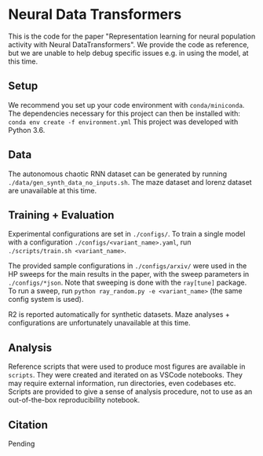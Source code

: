 # Neural Data Transformers

This is the code for the paper "Representation learning for neural population activity with Neural DataTransformers". We provide the code as reference, but we are unable to help debug specific issues e.g. in using the model, at this time.

## Setup
We recommend you set up your code environment with `conda/miniconda`.
The dependencies necessary for this project can then be installed with:
    `conda env create -f environment.yml`
This project was developed with Python 3.6.

## Data
The autonomous chaotic RNN dataset can be generated by running `./data/gen_synth_data_no_inputs.sh`. The maze dataset and lorenz dataset are unavailable at this time.

## Training + Evaluation
Experimental configurations are set in `./configs/`. To train a single model with a configuration `./configs/<variant_name>.yaml`, run `./scripts/train.sh <variant_name>`.

The provided sample configurations in `./configs/arxiv/` were used in the HP sweeps for the main results in the paper, with the sweep parameters in `./configs/*json`. Note that sweeping is done with the `ray[tune]` package. To run a sweep, run `python ray_random.py -e <variant_name>` (the same config system is used).

R2 is reported automatically for synthetic datasets. Maze analyses + configurations are unfortunately unavailable at this time.

## Analysis
Reference scripts that were used to produce most figures are available in `scripts`. They were created and iterated on as VSCode notebooks. They may require external information, run directories, even codebases etc. Scripts are provided to give a sense of analysis procedure, not to use as an out-of-the-box reproducibility notebook.

## Citation
Pending
